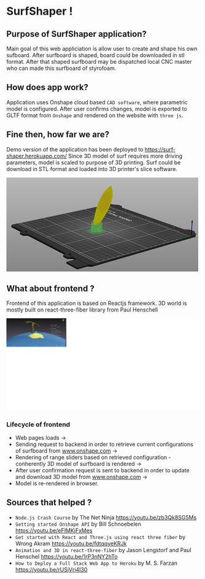# SurfShaper !

## Purpose of SurfShaper application?
Main goal of this web appliciation is allow user to create and shape his own sufboard. After surfboard is shaped, board could be downloaded in stl format. After that shaped surfboard may be dispatched local CNC master who can made this surfboard of styrofoam.

## How does app work?
Application uses Onshape cloud based `CAD software`, where parametric model is configured. After user confirms changes, model is exported to GLTF format from `Onshape` and rendered on the website with `three js`.

## Fine then, how far we are?
Demo version of the application has been deployed to https://surf-shaper.herokuapp.com/ Since 3D model of surf requires more driving parameters, model is scaled to purpose of 3D printing. Surf could be download in STL format and loaded into 3D printer's slice software.

![](SurfPrusaSlicer.png)

## What about frontend ? 
Frontend of this application is based on Reactjs framework. 3D world is mostly built on react-three-fiber library from Paul Henschell

![](Frontend.png)

### Lifecycle of frontend
* Web pages loads -> 
* Sending request to backend in order to retrieve current configurations of surfboard from www.onshape.com ->
* Rendering of range sliders based on retrieved configuration - conherently 3D model of surfboard is rendered ->
* After user confirmation request is sent to backend in order to update and download 3D model from www.onshape.com ->
* Model is re-rendered in browser. 

## Sources that helped ?
* `Node.js Crash Course` by The Net Ninja https://youtu.be/zb3Qk8SG5Ms
* `Getting started Onshape API` by  Bill Schnoebelen  https://youtu.be/eFIMKjFxMes
* `Get started with React and Three.js using react three fiber` by Wrong Akram https://youtu.be/fdtqqyeKRJk
* `Animation and 3D in react-three-fiber` by Jason Lengstorf and Paul Henschel https://youtu.be/1rP3nNY2hTo
* `How to Deploy a Full Stack Web App to Heroku` by M. S. Farzan https://youtu.be/rUSjVri4I30




